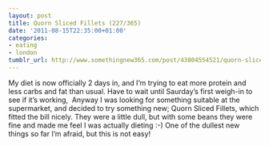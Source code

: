 ```yaml
---
layout: post
title: Quorn Sliced Fillets (227/365)
date: '2011-08-15T22:35:00+01:00'
categories:
- eating
- london
tumblr_url: http://www.somethingnew365.com/post/43804554521/quorn-sliced-fillets-227365
---
```

My diet is now officially 2 days in, and I’m trying to eat more protein and less carbs and fat than usual. Have to wait until Saurday’s first weigh-in to see if it’s working, 
Anyway I was looking for something suitable at the supermarket, and decided to try something new; Quorn Sliced Fillets, which fitted the bill nicely. They were a little dull, but with some beans they were fine and made me feel I was actually dieting :-)
One of the dullest new things so far I’m afraid, but this is not easy!
